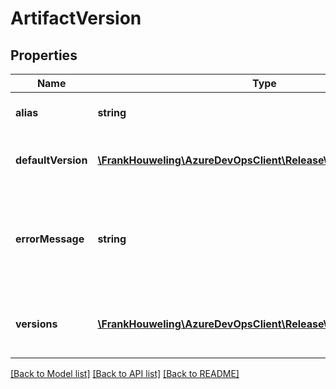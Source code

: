 # ArtifactVersion

## Properties
Name | Type | Description | Notes
------------ | ------------- | ------------- | -------------
**alias** | **string** | Gets or sets the alias of artifact. | [optional] 
**defaultVersion** | [**\FrankHouweling\AzureDevOpsClient\Release\Model\BuildVersion**](BuildVersion.md) | Gets or sets the default version of artifact. | [optional] 
**errorMessage** | **string** | Gets or sets the error message encountered during querying of versions for artifact. | [optional] 
**versions** | [**\FrankHouweling\AzureDevOpsClient\Release\Model\BuildVersion[]**](BuildVersion.md) | Gets or sets the list of build versions of artifact. | [optional] 

[[Back to Model list]](../README.md#documentation-for-models) [[Back to API list]](../README.md#documentation-for-api-endpoints) [[Back to README]](../README.md)


